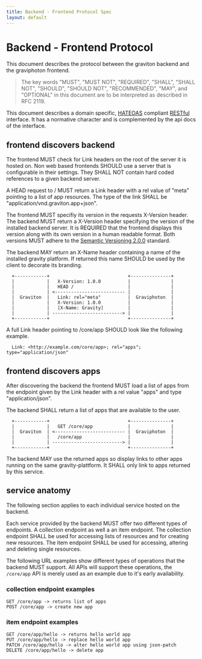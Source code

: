 ```yaml
---
title: Backend - Frontend Protocol Spec
layout: default
---
```

# Backend - Frontend Protocol

This document describes the protocol between the graviton backend and
the graviphoton frontend.

> The key words "MUST", "MUST NOT", "REQUIRED", "SHALL", "SHALL NOT",
> "SHOULD", "SHOULD NOT", "RECOMMENDED",  "MAY", and "OPTIONAL" in
> this document are to be interpreted as described in RFC 2119.

This document describes a domain specific, [HATEOAS](http://en.wikipedia.org/wiki/HATEOAS)
compliant [RESTful](http://en.wikipedia.org/wiki/Representational_State_Transfer) interface.
It has a normative character and is complemented by the api docs of the interface.

## frontend discovers backend

The frontend MUST check for Link headers on the root of the server
it is hosted on. Non web based frontends SHOULD use a server that
is configurable in their settings. They SHALL NOT contain hard coded
references to a given backend server.

A HEAD request to / MUST return a Link header with a rel value of
"meta" pointing to a list of app resources. The type of the link
SHALL be "application/vnd.graviton.app+json".

The frontend MUST specifiy its version in the requests X-Version
header.
The backend MUST return a X-Version header specifying the version of the
installed backend server. It is REQUIRED that the frontend displays
this version along with its own version in a human readable format.
Both versions MUST adhere to the
[Semantic Versioning 2.0.0](http://semver.org) standard.

The backend MAY return an X-Name header containing a name of the
installed gravity platform. If returned this name SHOULD be used by
the client to decorate its branding.

````
  +------------+                             +---------------+
  |            |   X-Version: 1.0.0          |               |
  |            |   HEAD /                    |               |
  |            | <-------------------------- |               |
  |  Graviton  |   Link: rel="meta"          |  Graviphoton  |
  |            |   X-Version: 1.0.0          |               |
  |            |   [X-Name: Gravity]         |               |
  |            | --------------------------> |               |
  +------------+                             +---------------+
````

A full Link header pointing to /core/app SHOULD look like the following
example.

````
  Link: <http://example.com/core/app>; rel="apps"; type="application/json"
````

## frontend discovers apps

After discovering the backend the frontend MUST load a list of
apps from the endpoint given by the Link header with a rel value
"apps" and type "application/json".

The backend SHALL return a list of apps that are available to the
user.

````
  +------------+                             +---------------+
  |            |   GET /core/app             |               |
  |  Graviton  | <-------------------------- |  Graviphoton  |
  |            |   /core/app                 |               |
  |            | --------------------------> |               |
  +------------+                             +---------------+
````

The backend MAY use the returned apps so display links to other apps running
on the same gravity-plattform. It SHALL only link to apps returned by this
service.

## service anatomy

The following section applies to each individual service hosted on the backend.

Each service provided by the backend MUST offer two different types of endpoints.
A collection endpoint as well a an item endpoint. The collection endpoint SHALL
be used for accessing lists of resources and for creating new resources. The item
endpoint SHALL be used for accessing, altering and deleting single resources.

The following URL examples show different types of operations that the backend MUST
support. All APIs will support these operations, the ``/core/app`` API is merely
used as an example due to it's early availability.

### collection endpoint examples
````
GET /core/app -> returns list of apps
POST /core/app -> create new app
````
### item endpoint examples
````
GET /core/app/hello -> returns hello world app
PUT /core/app/hello -> replace hello world app
PATCH /core/app/hello -> alter hello world app using json-patch
DELETE /core/app/hello -> delete app
````
